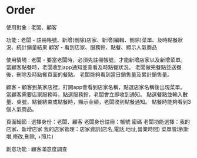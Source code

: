 # Order

使用對象 : 老闆、顧客

功能 : 
老闆 - 註冊帳號、新增(刪除)店家、新增(編輯、刪除)菜單、及時點餐狀況、統計銷量結果
顧客 - 看到店家、服務鈴、點餐、顯示人氣商品

使用情境 :
老闆 - 要當老闆時，必須先註冊帳號，才能新增店家以及新增菜單。
       當顧客點餐時，老闆收到app通知並查看及時點餐狀況。
       老闆做完餐點並送餐後，刪除及時點餐頁面的餐點。
       老闆能夠看到當日銷售量及累計銷售量。

顧客 - 顧客到某家店裡，打開app會看到店家名稱，點選店家名稱後出現菜單。
       當顧客需要店家服務時，點選服務鈴，老闆會立即收到通知。
       點選餐點並輸入數量、桌號，點餐結束或點餐時，顯示金額，老闆收到點餐通知。
       點餐時能夠看到3個人氣商品。
       
頁面細節 :
選擇身份：老闆、顧客
老闆身份註冊：帳號 密碼
老闆功能選擇：我的店家、新增店家
我的店家管理：店家資訊(店名,電話,地址,營業時間)
菜單管理(新增,修改,刪除, +照片)


創意功能 : 顧客滿意度調查
